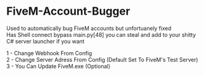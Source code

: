 # FiveM-Account-Bugger
Used to automatically bug FiveM accounts but unfortuanely fixed  <br />
Has Shell connect bypass main.py[48] you can steal and add to your shitty C# server launcher if you want

1 - Change Webhook From Config  <br />
2 - Change Server Adress From Config (Default Set To FiveM's Test Server)  <br />
3 - You Can Update FiveM.exe (Optional)
